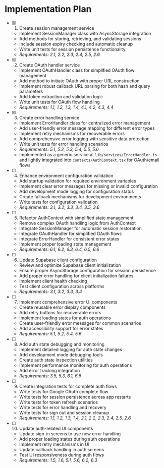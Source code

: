 # Implementation Plan

- [x] 1. Create session management service
  - Implement SessionManager class with AsyncStorage integration
  - Add methods for storing, retrieving, and validating sessions
  - Include session expiry checking and automatic cleanup
  - Write unit tests for session persistence functionality
  - _Requirements: 2.1, 2.2, 2.3, 2.4, 2.5, 2.6_

- [x] 2. Create OAuth handler service
  - Implement OAuthHandler class for simplified OAuth flow management
  - Add method to initiate OAuth with proper URL construction
  - Implement robust callback URL parsing for both hash and query parameters
  - Add token extraction and validation logic
  - Write unit tests for OAuth flow handling
  - _Requirements: 1.1, 1.2, 1.3, 1.4, 4.1, 4.2, 4.3, 4.4_

- [x] 3. Create error handling service
  - Implement ErrorHandler class for centralized error management
  - Add user-friendly error message mapping for different error types
  - Implement retry mechanisms for recoverable errors
  - Add comprehensive error logging with sensitive data protection
  - Write unit tests for error handling scenarios
  - _Requirements: 5.1, 5.2, 5.3, 5.4, 5.5, 5.6_
  - Implemented as a generic service at `lib/services/ErrorHandler.ts` and lightly integrated into `contexts/AuthContext.tsx` for OAuth/email flows

- [ ] 4. Enhance environment configuration validation
  - Add startup validation for required environment variables
  - Implement clear error messages for missing or invalid configuration
  - Add development mode logging for configuration status
  - Create fallback mechanisms for development environments
  - Write tests for configuration validation
  - _Requirements: 3.1, 3.2, 3.3, 3.4, 3.5, 3.6_

- [ ] 5. Refactor AuthContext with simplified state management
  - Remove complex OAuth handling logic from AuthContext
  - Integrate SessionManager for automatic session restoration
  - Integrate OAuthHandler for simplified OAuth flows
  - Integrate ErrorHandler for consistent error states
  - Implement proper loading state management
  - _Requirements: 6.1, 6.2, 6.3, 6.4, 6.5, 6.6_

- [ ] 6. Update Supabase client configuration
  - Review and optimize Supabase client initialization
  - Ensure proper AsyncStorage configuration for session persistence
  - Add proper error handling for client initialization failures
  - Implement client health checking
  - Test client configuration across platforms
  - _Requirements: 3.1, 3.2, 3.3, 3.4_

- [ ] 7. Implement comprehensive error UI components
  - Create reusable error display components
  - Add retry buttons for recoverable errors
  - Implement loading states for auth operations
  - Create user-friendly error messages for common scenarios
  - Add accessibility support for error states
  - _Requirements: 5.1, 5.2, 5.4, 5.6_

- [ ] 8. Add auth state debugging and monitoring
  - Implement detailed logging for auth state changes
  - Add development mode debugging tools
  - Create auth state inspection utilities
  - Implement performance monitoring for auth operations
  - Add error tracking integration
  - _Requirements: 3.5, 5.3, 6.1, 6.6_

- [ ] 9. Create integration tests for complete auth flows
  - Write tests for Google OAuth complete flow
  - Write tests for session persistence across app restarts
  - Write tests for token refresh scenarios
  - Write tests for error handling and recovery
  - Write tests for sign out and session cleanup
  - _Requirements: 1.1, 1.2, 1.3, 1.4, 2.1, 2.2, 2.3, 2.4, 2.5, 2.6_

- [ ] 10. Update auth-related UI components
  - Update sign-in screens to use new error handling
  - Add proper loading states during auth operations
  - Implement retry mechanisms in UI
  - Update callback handling in auth screens
  - Test UI responsiveness during auth flows
  - _Requirements: 1.5, 1.6, 5.1, 5.6, 6.2, 6.3_